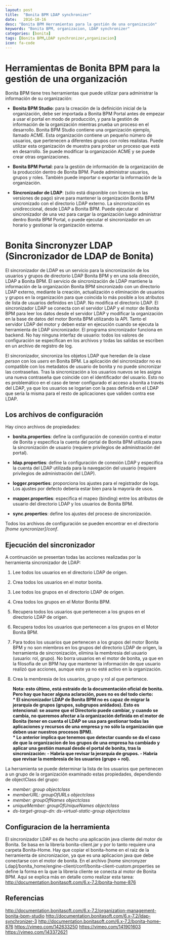 ```yaml
---
layout: post
title:  "Bonita BPM LDAP synchronizer"
date:   2016-10-16
desc: "Bonita BPM Herramientas para la gestión de una organización"
keywords: "Bonita BPM, organizacion, LDAP synchronizer"
categories: [bonita]
tags: [Bonita BPM,LDAP synchronizer,organizacion] 
icon: fa-code
---
```


# Herramientas de Bonita BPM para la gestión de una organización

Bonita BPM tiene tres herramientas que puede utilizar para administrar la información de su organización:

* <strong>Bonita BPM Studio</strong>: para la creación de la definición inicial de la organización, debe ser importada a Bonita BPM Portal antes de empezar a usar el portal en modo de producción, y para la gestión de información de la organización mientras prueba un proceso en el desarrollo. Bonita BPM Studio contiene una organización ejemplo, llamado ACME. Esta organización contiene un pequeño número de usuarios, que pertenecen a diferentes grupos con roles realistas. Puede utilizar esta organización de muestra para probar un proceso que está en desarrollo. Se puede modificar la organización ACME y se puede crear otras organizaciones.

* <strong>Bonita BPM Portal</strong>: para la gestión de información de la organización de la producción dentro de Bonita BPM. Puede administrar usuarios, grupos y roles. También puede importar o exportar la información de la organización.

* <strong>Sincronizador de LDAP</strong>: (sólo está disponible con licencia en las versiones de pago) sirve para mantener la organización Bonita BPM sincronizado con el directorio LDAP externo. La sincronización es unidireccional, desde LDAP a Bonita BPM. Puede ejecutar el sincronizador de una vez para cargar la organización luego administrar dentro Bonita BPM Portal, o puede ejecutar el sincronizador en un horario y gestionar la organización externa.


# Bonita Sincronyzer LDAP (Sincronizador de LDAP  de Bonita)

El sincronizador de LDAP es un servicio para la sincronización de los usuarios y grupos de directorio LDAP Bonita BPM y en una sola dirección, LDAP a Bonita BPM.
El servicio de sincronización de LDAP mantiene la información de la organización Bonita BPM sincronizado con un directorio LDAP externo, mediante la creación, actualización o eliminación de usuarios y grupos en la organización para que coincida lo más posible a los atributos de lista de usuarios definidos en LDAP. No modifica el directorio LDAP.
El sincronizador LDAP se conecta con el servidor LDAP y el motor de Bonita BPM  para leer los datos desde el servidor LDAP y modificar la organización en la base de datos del motor Bonita BPM utilizando la API. Tanto el servidor LDAP del motor y deben estar en ejecución cuando se ejecuta la herramienta de LDAP sincronizador.
El programa sincronizador funciona en backend. No hay ninguna interfaz de usuario: todos los valores de configuración se especifican en los archivos y todas las salidas se escriben en un archivo de registro de log.

El sincronizador, sincroniza los objetos LDAP que heredan de la clase <em>person</em> con los <em>users</em> en Bonita BPM. La aplicación del sincronizador no es compatible con los metadatos de usuario de bonita y no puede sincronizar las contraseñas. Tras la sincronización a los usuarios nuevos se les asigna una nueva contraseña que coincide con el identificador del usuario. Esto no es problemático en el caso de tener configurado el acceso a bonita a través del LDAP, ya que los usuarios se logarian con la pass definida en el LDAP que sería la misma para el resto de aplicaciones que validen contra ese LDAP.

## Los archivos de configuración
Hay cinco archivos de propiedades:

* <strong>bonita.properties</strong>:	define la configuración de conexión contra el motor de Bonita y especifica la cuenta del portal de Bonita BPM utilizada para la sincronización de usuario (requiere privilegios de administración del portal).

* <strong>ldap.properties</strong>:	 define la configuración de conexión LDAP y especifica la cuenta del LDAP utilizada para la navegación del usuario (requiere privilegios de administración del LDAP).

* <strong>logger.properties</strong>:	proporciona los ajustes para el registrador de logs. Los ajustes por defecto debería estar bien para la mayoría de usos.

* <strong>mapper.properties</strong>:	especifica el mapeo (binding) entre los atributos de usuario del directorio LDAP y los usuarios de Bonita BPM.

* <strong>sync.properties</strong>:	define los ajustes del proceso de sincronización.

Todos los archivos de configuración se pueden encontrar en el directorio <em>[home syncronizer]/conf</em>. 

## Ejecución del sincronizador

A continuación se presentan todas las acciones realizadas por la herramienta sincronizador de LDAP:

1. Lee todos los usuarios en el directorio LDAP de origen.
2. Crea todos los usuarios en el motor bonita.
3. Lee todos los grupos en el directorio LDAP de origen.
4. Crea todos los grupos en el Motor Bonita BPM.
5. Recupera todos los usuarios que pertenecen a los grupos en el directorio LDAP de origen.
6. Recupera todos los usuarios que pertenecen a los grupos en el Motor Bonita BPM.
7. Para todos los usuarios que pertenecen a los grupos del motor Bonita BPM y no son miembros en los grupos del directorio LDAP de origen, la herramienta de sincronización, elimina la membresia del usuario (usuario: rol, grupo). No borra usuarios en el motor de bonita, ya que en la filosofia de un BPM hay que mantener la información de que usuario realizó que acciones, aunque este ya no esté activo en la organización.
8. Crea la membresia de los usuarios, grupo y rol al que pertenece.

	<strong> Nota: esto último, está estraido de la documentación oficial de bonita. Pero hay que hacer alguna aclaración, pues no es del todo cierto:<br>
		* El sincronizador LDAP de Bonita BPM no es capaz de migrar la jerarquía de grupos (grupos, subgrupos anidados). Esto es intencional: se asume que el Directorio puede cambiar, y cuando se cambia, no queremos afectar a la organización definida en el motor de Bonita (tener en cuenta el LDAP se usa para gestionar todas las aplicaciones y recursos de una empresa y no sólo la organización que deben usar nuestros procesos BPM).<br>
		* Lo anterior implica que tenemos que detectar cuando se da el caso de que la organizacion de los grupos de una empresa ha cambiado y aplicar una gestión manual desde el portal de bonita, tras la sincronización:
			-	Habría que revisar la jerarquia de grupos.
			-	Habría que revisar la membresia de los usuarios (grupo + rol).</strong>
	
La herramienta se puede determinar la lista de los usuarios que pertenecen a un grupo de la organización examinado estas propiedades, dependiendo de objectClass del grupo:

* <em>member: group objectclass
* memberURL: groupOfURLs objectclass
* member: groupOfNames objectclass
* uniqueMember: groupOfUniqueNames objectclass
* ds-target-group-dn: ds-virtual-static-group objectclass</em>

## Configuracion de la herramienta

El sincronizador LDAP es de hecho una aplicación java cliente del motor de Bonita. Se basa en la librería bonita-client.jar y por lo tanto requiere una carpeta Bonita-Home.
Hay que copiar el bonita-home en el raiz de la herramienta de sincronizacion, ya que es una aplicacion java que debe conectarse con el motor de bonita.
En el archivo [home sincronyzer Ldap]/bonita_home/engine-client/conf/bonita-client-custom.properties se define la forma en la que la libreria cliente se conecta al motor de Bonita BPM.
Aqui se explica más en detalle como realizar esta tarea:
<http://documentation.bonitasoft.com/6.x-7.2/bonita-home-876>


## Referencias

http://documentation.bonitasoft.com/6.x-7.2/organization-management-bonita-bpm-studio
http://documentation.bonitasoft.com/6.x-7.2/ldap-synchronizer-3
http://documentation.bonitasoft.com/6.x-7.2/bonita-home-876
https://vimeo.com/142633250
https://vimeo.com/141901603
https://vimeo.com/143372621
